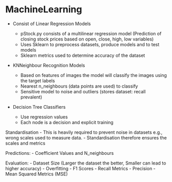 # MachineLearning
- Consist of Linear Regression Models
    - pStock.py consists of a multilinear regression model (Prediction of closing stock prices based on open, close, high, low variables)
    - Uses Sklearn to preprocess datasets, produce models and to test models 
    - Sklearn metrics used to determine accuracy of the dataset

- KNNeighbour Recognition Models
    - Based on features of images the model will classify the images using the target labels 
    - Nearest n_neighbours (data points are used) to classify 
    - Sensitive model to noise and outliers (stores dataset: recall prevalent)

- Decision Tree Classifiers
    - Use regression values
    - Each node is a decision and explicit training 

Standardisation
    - This is heavily required to prevent noise in datasets e.g., wrong scales used to measure data.
    - Standardisation therefore ensures the scales and metrics

Predictions:
    - Coefficient Values and N_neighbours 

Evaluation:
    - Dataset Size (Larger the dataset the better, Smaller can lead to higher accuracy)
    - Overfitting 
    - F1 Scores
    - Recall Metrics
    - Precision
    - Mean Squared Metrics (MSE)